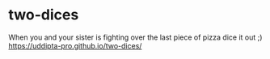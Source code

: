 # two-dices
When you and your sister is fighting over the last piece of pizza dice it out ;)
https://uddipta-pro.github.io/two-dices/
